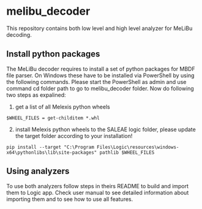 # melibu_decoder

This repository contains both low level and high level analyzer for MeLiBu decoding.

## Install python packages

The MeLiBu decoder requires to install a set of python packages for MBDF file parser. 
On Windows these have to be installed via PowerShell by using the following commands.
Please start the PowerShell as admin and use command cd folder path to go to melibu_decoder folder. Now do following two steps as expalined:

1. get a list of all Melexis python wheels
```
$WHEEL_FILES = get-childitem *.whl
```

2. install Melexis python wheels to the SALEAE logic folder, please update the target folder according to your installation!
```
pip install --target "C:\Program Files\Logic\resources\windows-x64\pythonlibs\lib\site-packages" pathlib $WHEEL_FILES
```

## Using analyzers

To use both analyzers follow steps in theirs README to build and import them to Logic app. Check user manual to see detailed information about importing them and to see how to use all features.